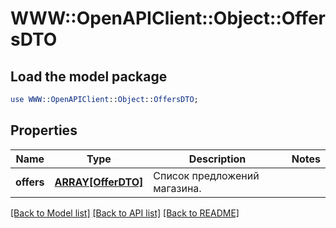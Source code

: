 # WWW::OpenAPIClient::Object::OffersDTO

## Load the model package
```perl
use WWW::OpenAPIClient::Object::OffersDTO;
```

## Properties
Name | Type | Description | Notes
------------ | ------------- | ------------- | -------------
**offers** | [**ARRAY[OfferDTO]**](OfferDTO.md) | Список предложений магазина. | 

[[Back to Model list]](../README.md#documentation-for-models) [[Back to API list]](../README.md#documentation-for-api-endpoints) [[Back to README]](../README.md)


